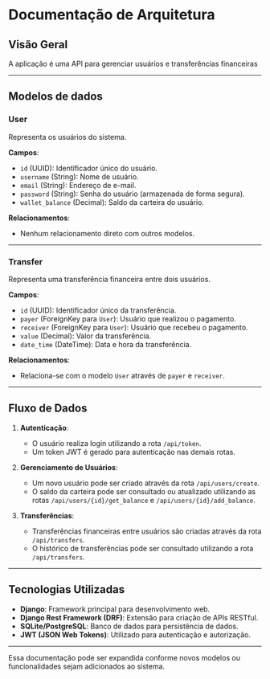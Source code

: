 # Documentação de Arquitetura

## **Visão Geral**
A aplicação é uma API para gerenciar usuários e transferências financeiras

---

## **Modelos de dados**

### **User**
Representa os usuários do sistema.

**Campos**:
- `id` (UUID): Identificador único do usuário.
- `username` (String): Nome de usuário.
- `email` (String): Endereço de e-mail.
- `password` (String): Senha do usuário (armazenada de forma segura).
- `wallet_balance` (Decimal): Saldo da carteira do usuário.

**Relacionamentos**:
- Nenhum relacionamento direto com outros modelos.

---

### **Transfer**
Representa uma transferência financeira entre dois usuários.

**Campos**:
- `id` (UUID): Identificador único da transferência.
- `payer` (ForeignKey para `User`): Usuário que realizou o pagamento.
- `receiver` (ForeignKey para `User`): Usuário que recebeu o pagamento.
- `value` (Decimal): Valor da transferência.
- `date_time` (DateTime): Data e hora da transferência.

**Relacionamentos**:
- Relaciona-se com o modelo `User` através de `payer` e `receiver`.

---

## **Fluxo de Dados**

1. **Autenticação**:
   - O usuário realiza login utilizando a rota `/api/token`.
   - Um token JWT é gerado para autenticação nas demais rotas.

2. **Gerenciamento de Usuários**:
   - Um novo usuário pode ser criado através da rota `/api/users/create`.
   - O saldo da carteira pode ser consultado ou atualizado utilizando as rotas `/api/users/{id}/get_balance` e `/api/users/{id}/add_balance`.

3. **Transferências**:
   - Transferências financeiras entre usuários são criadas através da rota `/api/transfers`.
   - O histórico de transferências pode ser consultado utilizando a rota `/api/transfers`.

---

## **Tecnologias Utilizadas**
- **Django**: Framework principal para desenvolvimento web.
- **Django Rest Framework (DRF)**: Extensão para criação de APIs RESTful.
- **SQLite/PostgreSQL**: Banco de dados para persistência de dados.
- **JWT (JSON Web Tokens)**: Utilizado para autenticação e autorização.

---

Essa documentação pode ser expandida conforme novos modelos ou funcionalidades sejam adicionados ao sistema.